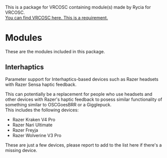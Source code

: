 This is a package for VRCOSC containing module(s) made by Rycia for VRCOSC.  
[You can find VRCOSC here. This is a requirement.](https://github.com/VolcanicArts/VRCOSC)



# Modules
These are the modules included in this package.

## Interhaptics
Parameter support for Interhaptics-based devices such as Razer headsets with Razer Sensa haptic feedback.  

This can potentially be a replacement for people who use headsets and other devices with Razer's haptic feedback to posess similar functionality of something similar to OSCGoesBRR or a Gigglepuck.  
This includes the following devices:
- Razer Kraken V4 Pro
- Razer Nari Ultimate
- Razer Freyja
- Razer Wolverine V3 Pro  

These are just a few devices, please report to add to the list here if there's a missing device.
